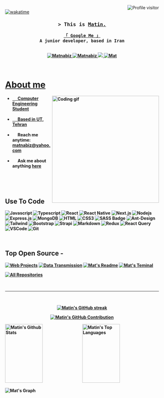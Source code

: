 <!--
<h2 align="center">
  Welcome to Mat's World!
  <img src="https://media.giphy.com/media/hvRJCLFzcasrR4ia7z/giphy.gif" width="28">
</h2>
-->

<!--
<p align="center">
  <a href="https://github.com/Matnabiz"><img src="https://readme-typing-svg.herokuapp.com/?lines=Self%20Taught%20Programmer;Front%20End%20Developer;1.5%2B%20years%20of%20coding%20experience;Always%20learning%20new%20things&center=true&width=380&height=45"></a>
</p>

 -->

 <a href="https://komarev.com/ghpvc/?username=Matnabiz">
    <img align="right" src="https://komarev.com/ghpvc/?username=Matnabiz&label=Visitors&color=0e75b6&style=flat" alt="Profile visitor" />
  </a>
  
  
  [![wakatime](https://wakatime.com/badge/user/eebb3dd8-d9b2-40de-9b88-6fd6cac99dbc.svg)](https://wakatime.com/@eebb3dd8-d9b2-40de-9b88-6fd6cac99dbc)
  
  <!-- Intro  -->
  <h3 align="center">
          <samp>&gt;<b> This is
                  <b><a target="_blank" href="https://Mat.com">Matin.</a></b>
          </samp>
  </h3>
  
  
  <p align="center"> 
    <samp>
      <a href="https://www.google.com/search?q=Matin + Nabizadeh">「 Google Me 」</a>
      <br>
       A junior developer, based in <b>Iran</b> 
      <br>
      <br>
    </samp>
  </p>
  
  <p align="center">
   <a href="https://Mat.com" target="blank">
    <img src="https://img.shields.io/badge/Website-DC143C?style=for-the-badge&logo=medium&logoColor=white" alt="Matnabiz" />
   </a>
   <a href="https://linkedin.com/in/matin-nabizadeh" target="_blank">
    <img src="https://img.shields.io/badge/LinkedIn-0077B5?style=for-the-badge&logo=linkedin&logoColor=white" alt="Matnabiz"/>
   </a>
   <!-- <a href="https://dev.to/Mat" target="_blank">
    <img src="https://img.shields.io/badge/dev.to-0A0A0A?style=for-the-badge&logo=dev.to&logoColor=white" alt="Mat" />
   </a> -->
   <a href="https://twitter.com/Matnabiz" target="_blank">
    <img src="https://img.shields.io/badge/Twitter-1DA1F2?style=for-the-badge&logo=twitter&logoColor=white" />
   </a>
   <a href="https://www.instagram.com/mat.nabizadeh/" target="_blank">
    <img src="https://img.shields.io/badge/Instagram-fe4164?style=for-the-badge&logo=instagram&logoColor=white" alt="Mat" />
  </p>
  <br />
  
  <!-- About Section -->
   # About me
   
  <p>
   <img align="right" width="350" src="/assets/programmer.gif" alt="Coding gif" />
    
*  &emsp; Computer Engineering Student <br/><br/>
*  &emsp; Based in <a href="https://en.wikipedia.org/wiki/University_of_Tehran">UT, Tehran</a><br/><br/>
* &emsp; Reach me anytime: matnabiz@yahoo.com<br/><br/>
*  &emsp; Ask me about anything [here](https://github.com/Mat/Mat/issues)
  
  </p>
  
  <br/>
  <br/>
  <br/>
  
  ## Use To Code
  
  ![Javascript](https://img.shields.io/badge/Javascript-F0DB4F?style=for-the-badge&labelColor=black&logo=javascript&logoColor=F0DB4F)
  ![Typescript](https://img.shields.io/badge/Typescript-007acc?style=for-the-badge&labelColor=black&logo=typescript&logoColor=007acc)
  ![React](https://img.shields.io/badge/-React-61DBFB?style=for-the-badge&labelColor=black&logo=react&logoColor=61DBFB)
  ![React Native](https://img.shields.io/badge/React_Native-20232A?style=for-the-badge&logo=react&logoColor=61DAFB)
  ![Next.js](https://img.shields.io/badge/next.js-000000?style=for-the-badge&logo=nextdotjs&logoColor=white)
  ![Nodejs](https://img.shields.io/badge/Nodejs-3C873A?style=for-the-badge&labelColor=black&logo=node.js&logoColor=3C873A)
  ![Express.js](https://img.shields.io/badge/Express.js-000000?style=for-the-badge&logo=express&logoColor=white)
  ![MongoDB](https://img.shields.io/badge/MongoDB-4EA94B?style=for-the-badge&logo=mongodb&logoColor=white)
  ![HTML](https://img.shields.io/badge/HTML5-E34F26?style=for-the-badge&logo=html5&logoColor=white)
  ![CSS3](https://img.shields.io/badge/CSS3-1572B6?style=for-the-badge&logo=css3&logoColor=white)
  ![SASS Badge](https://img.shields.io/badge/Sass-CC6699?style=for-the-badge&logo=sass&logoColor=white)
  ![Ant-Design](https://img.shields.io/badge/AntDesign-0170FE?style=for-the-badge&logo=antdesign&logoColor=white)
  ![Tailwind](https://img.shields.io/badge/Tailwind_CSS-092749?style=for-the-badge&logo=tailwindcss&logoColor=06B6D4&labelColor=000000)
  ![Bootstrap](https://img.shields.io/badge/Bootstrap-563D7C?style=for-the-badge&logo=bootstrap&logoColor=white)
  ![Strapi](https://img.shields.io/badge/strapi-2E7EEA?style=for-the-badge&logo=strapi&logoColor=white)
  ![Markdown](https://img.shields.io/badge/Markdown-000000?style=for-the-badge&logo=markdown&logoColor=white)
  ![Redux](https://img.shields.io/badge/Redux-593D88?style=for-the-badge&logo=redux&logoColor=white)
  ![React Query](https://img.shields.io/badge/-React_Query-FF4154?style=for-the-badge&logo=react%20query&logoColor=white)
  ![VSCode](https://img.shields.io/badge/Visual_Studio-0078d7?style=for-the-badge&logo=visual%20studio&logoColor=white)
  ![Git](https://img.shields.io/badge/Git-F05032?style=for-the-badge&logo=git&logoColor=white)
  
  <br/>
  
  ## Top Open Source -
  [![Web Projects](https://github-readme-stats.vercel.app/api/pin/?username=Matnabiz&repo=Source-Quantization-Using-Lloyds&border_color=7F3FBF&bg_color=0D1117&title_color=C9D1D9&text_color=8B949E&icon_color=7F3FBF)](https://github.com/Matnabiz/web-projects)
  [![Data Transmission](https://github-readme-stats.vercel.app/api/pin/?username=Matnabiz&repo=Source-and-Channel-Coding&border_color=7F3FBF&bg_color=0D1117&title_color=C9D1D9&text_color=8B949E&icon_color=7F3FBF)](https://github.com/Matnabiz/al-folio)
  [![Mat's Readme](https://github-readme-stats.vercel.app/api/pin/?username=Matnabiz&repo=Matnabiz&border_color=7F3FBF&bg_color=0D1117&title_color=C9D1D9&text_color=8B949E&icon_color=7F3FBF)](https://github.com/Mat/Mat)
  [![Mat's Teminal](https://github-readme-stats.vercel.app/api/pin/?username=Matnabiz&repo=Matnabiz.github.io&border_color=7F3FBF&bg_color=0D1117&title_color=C9D1D9&text_color=8B949E&icon_color=7F3FBF)](https://github.com/Matnabiz/Matnabiz.github.io)
  
  <p align="left">
    <a href="https://github.com/Matnabiz?tab=repositories" target="_blank"><img alt="All Repositories" title="All Repositories" src="https://img.shields.io/badge/-All%20Repos-2962FF?style=for-the-badge&logo=koding&logoColor=white"/></a>
  </p>
  
  <br/>
  <hr/>
  <br/>
  
  <p align="center">
    <a href="https://github.com/Matnabiz">
      <img src="https://github-readme-streak-stats.herokuapp.com/?user=Mat&theme=radical&border=7F3FBF&background=0D1117" alt="Matin's GitHub streak"/>
    </a>
  </p>
  
  <p align="center">
    <a href="https://github.com/Matnabiz">
      <img src="https://github-profile-summary-cards.vercel.app/api/cards/profile-details?username=Matnabiz&theme=radical" alt="Matin's GitHub Contribution"/>
    </a>
  </p>
  
  <a> 
      <a href="https://github.com/Matnabiz"><img alt="Matin's Github Stats" src="https://denvercoder1-github-readme-stats.vercel.app/api?username=Matnabiz&show_icons=true&count_private=true&theme=react&border_color=7F3FBF&bg_color=0D1117&title_color=F85D7F&icon_color=F8D866" height="192px" width="49.5%"/></a>
    <a href="https://github.com/Matnabiz"><img alt="Matin's Top Languages" src="https://denvercoder1-github-readme-stats.vercel.app/api/top-langs/?username=Matnabiz&langs_count=8&layout=compact&theme=react&border_color=7F3FBF&bg_color=0D1117&title_color=F85D7F&icon_color=F8D866" height="192px" width="49.5%"/></a>
    <br/>
  </a>
  
  
  ![Mat's Graph](https://github-readme-activity-graph.vercel.app/graph?username=Matnabiz&custom_title=Matin's%20GitHub%20Activity%20Graph&bg_color=0D1117&color=7F3FBF&line=7F3FBF&point=7F3FBF&area_color=FFFFFF&title_color=FFFFFF&area=true)
  
